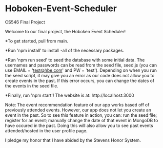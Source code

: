 # Hoboken-Event-Scheduler
CS546 Final Project

Welcome to our final project, the Hoboken Event Scheduler!

  *To get started, pull from main.
  
  *Run 'npm install' to install -all of the necessary packages.
  
  *Run 'npm run seed' to seed the database with some initial data. The usernames and passwords can be read from the seed file, seed.js (you can use EMAIL = 'test@hbe.com' and PW = 'test'). Depending on when you run the seed script, it may give you an error as our code does not allow you to create events in the past. If this error occurs, you can change the dates of the events in the seed file.
  
  *Finally, run 'npm start'! The website is at: http://localhost:3000


Note: The event recommendation feature of our app works based off of previously attended events. However, our app does not let you create an event in the past. So to see this feature in action, you can: run the seed file; register for an event; manually change the date of that event in MongoDB to have occured in the past. Doing this will also allow you to see past events attended/hosted in the user profile page.


I pledge my honor that I have abided by the Stevens Honor System.
